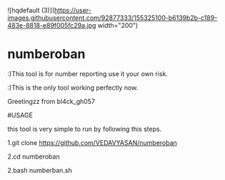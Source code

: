 ![hqdefault (3)](https://user-images.githubusercontent.com/92877333/155325100-b6139b2b-c189-483e-8818-e89f005fc29a.jpg width="200")
# numberoban

:)This tool is for number reporting use it your own risk.

:)This is the only tool working perfectly now.

Greetingzz from bl4ck_gh057

#USAGE

this tool is very simple to run by following this steps.

1.git clone https://github.com/VEDAVYASAN/numberoban

2.cd numberoban

2.bash numberban.sh



